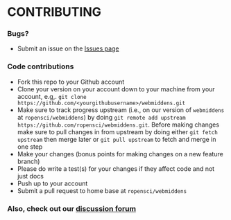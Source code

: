 # CONTRIBUTING #

### Bugs?

* Submit an issue on the [Issues page](https://github.com/ropensci/webmiddens/issues)

### Code contributions

* Fork this repo to your Github account
* Clone your version on your account down to your machine from your account, e.g,. `git clone https://github.com/<yourgithubusername>/webmiddens.git`
* Make sure to track progress upstream (i.e., on our version of `webmiddens` at `ropensci/webmiddens`) by doing `git remote add upstream https://github.com/ropensci/webmiddens.git`. Before making changes make sure to pull changes in from upstream by doing either `git fetch upstream` then merge later or `git pull upstream` to fetch and merge in one step
* Make your changes (bonus points for making changes on a new feature branch)
* Please do write a test(s) for your changes if they affect code and not just docs
* Push up to your account
* Submit a pull request to home base at `ropensci/webmiddens`

### Also, check out our [discussion forum](https://discuss.ropensci.org)
